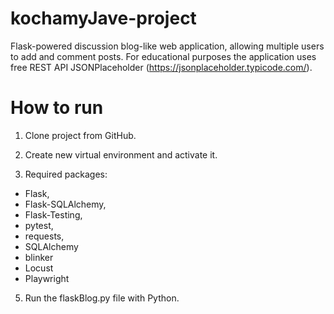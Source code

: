 # kochamyJave-project
Flask-powered discussion blog-like web application, allowing multiple users
to add and comment posts. For educational purposes the application uses free REST API JSONPlaceholder (https://jsonplaceholder.typicode.com/).

# How to run
1. Clone project from GitHub.
 
3. Create new virtual environment and activate it.

5. Required packages:
  - Flask, 
  - Flask-SQLAlchemy,
  - Flask-Testing,
  - pytest,
  - requests,
  - SQLAlchemy
  - blinker
  - Locust
  - Playwright

5. Run the flaskBlog.py file with Python.
